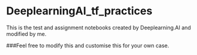 # DeeplearningAI_tf_practices
This is the test and assignment notebooks created by Deeplearning.AI and modified by me.

###Feel free to modify this and customise this for your own case.

